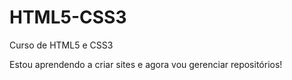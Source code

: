 # HTML5-CSS3
 Curso de HTML5 e CSS3

 Estou aprendendo a criar sites e agora vou gerenciar repositórios!
